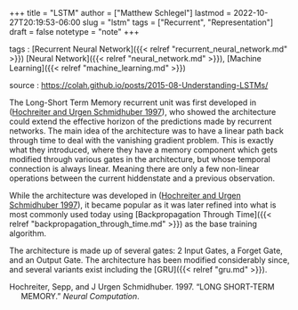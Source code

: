 +++
title = "LSTM"
author = ["Matthew Schlegel"]
lastmod = 2022-10-27T20:19:53-06:00
slug = "lstm"
tags = ["Recurrent", "Representation"]
draft = false
notetype = "note"
+++

tags
: [Recurrent Neural Network]({{< relref "recurrent_neural_network.md" >}}) [Neural Network]({{< relref "neural_network.md" >}}), [Machine Learning]({{< relref "machine_learning.md" >}})

source
: <https://colah.github.io/posts/2015-08-Understanding-LSTMs/>

The Long-Short Term Memory recurrent unit was first developed in (<a href="#citeproc_bib_item_1">Hochreiter and Urgen Schmidhuber 1997</a>), who showed the architecture could extend the effective horizon of the predictions made by recurrent networks. The main idea of the architecture was to have a linear path back through time to deal with the vanishing gradient problem. This is exactly what they introduced, where they have a memory component which gets modified through various gates in the architecture, but whose temporal connection is always linear. Meaning there are only a few non-linear operations between the current hiddenstate and a previous observation.

While the architecture was developed in (<a href="#citeproc_bib_item_1">Hochreiter and Urgen Schmidhuber 1997</a>), it became popular as it was later refined into what is most commonly used today using [Backpropagation Through Time]({{< relref "backpropagation_through_time.md" >}}) as the base training algorithm.

The architecture is made up of several gates: 2 Input Gates, a Forget Gate, and an Output Gate. The architecture has been modified considerably since, and several variants exist including the [GRU]({{< relref "gru.md" >}}).



<style>.csl-entry{text-indent: -1.5em; margin-left: 1.5em;}</style><div class="csl-bib-body">
  <div class="csl-entry"><a id="citeproc_bib_item_1"></a>Hochreiter, Sepp, and J Urgen Schmidhuber. 1997. “LONG SHORT-TERM MEMORY.” <i>Neural Computation</i>.</div>
</div>
